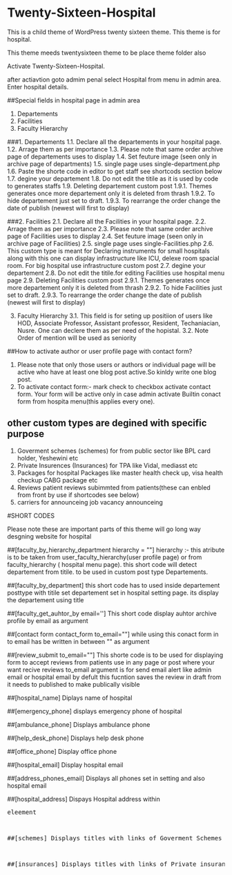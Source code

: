 # Twenty-Sixteen-Hospital
This is a child theme of WordPress twenty sixteen theme.
This theme is for hospital.

This theme meeds twentysixteen theme to be place theme folder also

Activate Twenty-Sixteen-Hospital.

after actiavtion goto admim penal
select Hospital from menu in admin area.
Enter hospital details.

##Special fields in hospital page in admin area
1. Departements
2. Facilities
3. Faculty Hierarchy


###1. Departements
      1.1. Declare all the departements in your hospital page.
      1.2. Arrage them as per importance
      1.3. Please note that same order archive page of departements uses to display
      1.4. Set feuture image (seen only in archive page of departments)
      1.5. single page uses single-department.php
      1.6. Paste the shorte code in editor to get staff see shortcods section below
      1.7. degine your departement
      1.8. Do not edit the titile as it is used by code to generates staffs
      1.9. Deleting departement custom post
          1.9.1. Themes generates once more departement only it is deleted from thrash
          1.9.2. To hide departement just set to draft.
          1.9.3. To rearrange the order change the date of publish (newest will first to display)

###2. Facilities
      2.1. Declare all the Facilities in your hospital page.
      2.2. Arrage them as per importance
      2.3. Please note that same order archive page of Facilities uses to display
      2.4. Set feuture image (seen only in archive page of Facilities)
      2.5. single page uses single-Facilities.php
      2.6. This custom type is meant for Declaring instruments for small hospitals along with this one can display infrastructure like    ICU, delexe room spacial room. For big hospital use infrastructure custom post
      2.7. degine your departement
      2.8. Do not edit the titile.for editing Facilities use hospital menu page
      2.9. Deleting Facilities custom post
          2.9.1. Themes generates once more departement only it is deleted from thrash
          2.9.2. To hide Facilities just set to draft.
          2.9.3. To rearrange the order change the date of publish (newest will first to display)

3. Faculty Hierarchy
  3.1. This field is for seting up positiion of users like HOD, Associate Professor, Assistant professor, Resident, Techaniacian, Nusre. One can declere them as per need of the hopistal.
  3.2. Note Order of mention will be used as seniority



##How to activate author or user profile page with contact form?
 1. Please note that only those users or authors or individual page will be active who have at least one blog post active.So kinldy write one blog post.
 2. To activate contact form:- mark check to checkbox activate contact form. Your form will be active only in case admin activate Builtin conact form from hospita menu(this applies every one).

## other custom types are degined with specific purpose
  1. Goverment schemes (schemes) for from public sector like BPL card holder, Yeshewini etc
  4. Private Insurences (Insurances) for TPA like Vidal, mediasst etc
  4. Packages for hospital Packages like master health check up, visa health checkup CABG package etc
  4. Reviews patient reviews subimmted from patients(these can enbled from front by use if shortcodes see below)
  4. carriers for announceing job vacancy announceing

#SHORT CODES

Please note these are important parts of this theme will go long way desgning website for hospital


##[faculty_by_hierarchy_department hierarchy = ""]
hierarchy :- this atribute is to be taken from user_faculty_hierarchy(user profile page) or from faculty_hierarchy ( hospital menu page).
this short code will detect departement from titile.
to be used in custom post type Departements.

##[faculty_by_department]
this short code has to used inside departement posttype with titile set departement set in hospital setting page. its display the departement using title

##[faculty_get_auhtor_by email='']
This short code display auhtor archive profile by email as argument

##[contact form contact_form to_email=""]
while using this conact form in to email has be written in between "" as argument

##[review_submit to_email=""]
This shorte code is to be used for displaying form to accept reviews from patients
use in any page or post where your want recive reviews
to_email argument is for send email alert like admin email or hospital email
by defult this fucntion saves the review in draft from
it needs to published to make publically visible

##[hospital_name]
Diplays name of hospital

##[emergency_phone]
displays emergency phone of hospital

##[ambulance_phone]
Displays ambulance phone

##[help_desk_phone]
Displays help desk phone

##[office_phone]
Display office phone

##[hospital_email]
Display hospital email


##[address_phones_email]
Displays all phones set in setting and also hospital email

##[hospital_address]
Dispays Hospital address within <pre> eleement


##[schemes]
Displays titles with links of Goverment Schemes

##[insurances]
Displays titles with links of Private insurances
